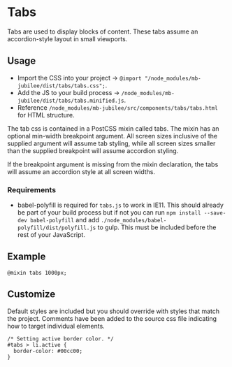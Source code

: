 # Tabs

Tabs are used to display blocks of content. These tabs assume an accordion-style layout in small viewports.

## Usage

* Import the CSS into your project -> `@import "/node_modules/mb-jubilee/dist/tabs/tabs.css";`.
* Add the JS to your build process -> `/node_modules/mb-jubilee/dist/tabs/tabs.minified.js`.
* Reference `/node_modules/mb-jubilee/src/components/tabs/tabs.html` for HTML structure.

The tab css is contained in a PostCSS mixin called tabs. The mixin has an optional min-width breakpoint argument. All screen sizes inclusive of the supplied argument will assume tab styling, while all screen sizes smaller than the supplied breakpoint will assume accordion styling.

If the breakpoint argument is missing from the mixin declaration, the tabs will assume an accordion style at all screen widths.

### Requirements

* babel-polyfill is required for `tabs.js` to work in IE11. This should already be part of your build process but if not you can run `npm install --save-dev babel-polyfill` and add `./node_modules/babel-polyfill/dist/polyfill.js` to gulp. This must be included before the rest of your JavaScript.

## Example

```
@mixin tabs 1000px;
```

## Customize

Default styles are included but you should override with styles that match the project. Comments have been added to the source css file indicating how to target individual elements.

```
/* Setting active border color. */
#tabs > li.active {
  border-color: #00cc00;
}
```
